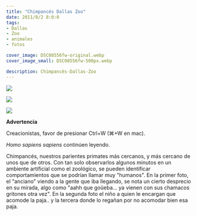 ```yaml
---
title: "Chimpancés Dallas Zoo"
date: 2011/8/2 8:0:0
tags:
- Dallas
- Zoo
- animales
- fotos

cover_image: DSC08556fw-original.webp
cover_image_small: DSC08556fw-500px.webp

description: Chimpancés-Dallas-Zoo
---
```



[![](DSC08556fw-800px.webp)](DSC08556fw-original.webp)



[![](DSC08561fw-800px.webp)](DSC08561fw-original.webp)



[![](DSC08573fw-800px.webp)](DSC08573fw-original.webp)

**Advertencia**

Creacionistas, favor de presionar Ctrl+W (⌘+W en mac).

*Homo sapiens sapiens* continúen leyendo.

Chimpancés, nuestros parientes primates más cercanos, y más cercano de unos que de otros. Con tan solo observarlos algunos minutos en un ambiente artificial como el zoológico, se pueden identificar comportamientos que se podrían llamar muy "humanos". En la primer foto, el "anciano" viendo a la gente que iba llegando, se nota un cierto desprecio en su mirada, algo como "aahh que goüeba... ya vienen con sus chamacos gritones otra vez". En la segunda foto el niño a quien le encargan que acomode la paja.. y la tercera donde lo regañan por no acomodar bien esa paja.
